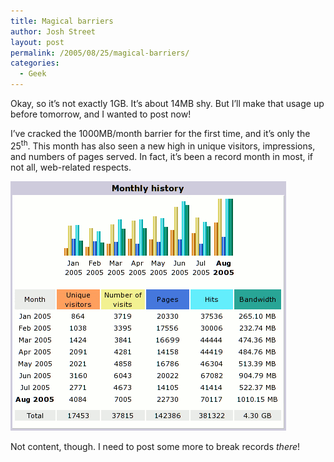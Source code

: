 ```yaml
---
title: Magical barriers
author: Josh Street
layout: post
permalink: /2005/08/25/magical-barriers/
categories:
  - Geek
---
```

Okay, so it&#8217;s not exactly 1GB. It&#8217;s about 14MB shy. But I&#8217;ll make that usage up before tomorrow, and I wanted to post now!

I&#8217;ve cracked the 1000MB/month barrier for the first time, and it&#8217;s only the 25<sup>th</sup>. This month has also seen a new high in unique visitors, impressions, and numbers of pages served. In fact, it&#8217;s been a record month in most, if not all, web-related respects.

![A traffic chart and table][1]

Not content, though. I need to post some more to break records *there*!

 [1]: /blog/wp-content/2005/08/joahua1gb.png